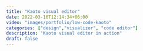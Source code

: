 ```yaml
---
title: "Kaoto visual editor"
date: 2022-03-16T12:14:34+06:00
video: "images/portfolio/low-code-kaoto"
categories: ["design","visualizer", "code editor"]
description: "Kaoto visual editor in action"
draft: false
---
```



